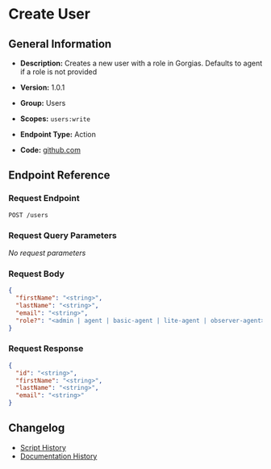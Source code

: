 <!-- BEGIN GENERATED CONTENT -->
# Create User

## General Information

- **Description:** Creates a new user with a role in Gorgias. Defaults to agent if a role is not provided

- **Version:** 1.0.1
- **Group:** Users
- **Scopes:** `users:write`
- **Endpoint Type:** Action
- **Code:** [github.com](https://github.com/NangoHQ/integration-templates/tree/main/integrations/gorgias/actions/create-user.ts)


## Endpoint Reference

### Request Endpoint

`POST /users`

### Request Query Parameters

_No request parameters_

### Request Body

```json
{
  "firstName": "<string>",
  "lastName": "<string>",
  "email": "<string>",
  "role?": "<admin | agent | basic-agent | lite-agent | observer-agent>"
}
```

### Request Response

```json
{
  "id": "<string>",
  "firstName": "<string>",
  "lastName": "<string>",
  "email": "<string>"
}
```

## Changelog

- [Script History](https://github.com/NangoHQ/integration-templates/commits/main/integrations/gorgias/actions/create-user.ts)
- [Documentation History](https://github.com/NangoHQ/integration-templates/commits/main/integrations/gorgias/actions/create-user.md)

<!-- END  GENERATED CONTENT -->

